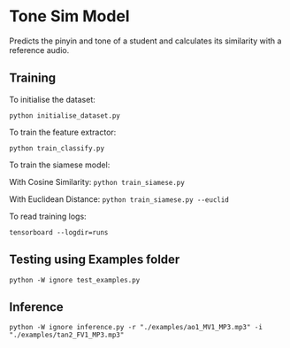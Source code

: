 
# Tone Sim Model
Predicts the pinyin and tone of a student and calculates its similarity with a reference audio.

## Training
To initialise the dataset:

`python initialise_dataset.py` 

To train the feature extractor:

`python train_classify.py`


To train the siamese model:

With Cosine Similarity: `python train_siamese.py`

With Euclidean Distance: `python train_siamese.py --euclid`

 To read training logs:
 
`tensorboard --logdir=runs`

## Testing using Examples folder
`python -W ignore test_examples.py`

## Inference
`python -W ignore inference.py -r "./examples/ao1_MV1_MP3.mp3" -i "./examples/tan2_FV1_MP3.mp3"`
